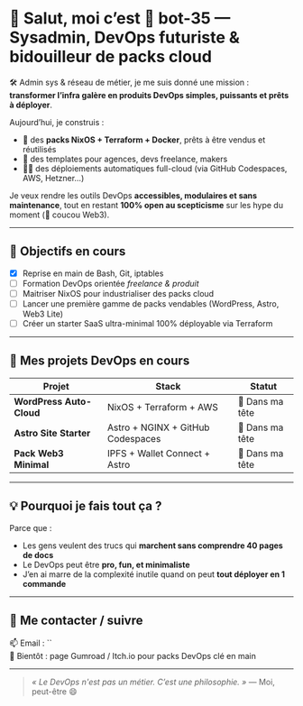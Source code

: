 # 👋 Salut, moi c’est 🤖 bot-35 — Sysadmin, DevOps futuriste & bidouilleur de packs cloud

🛠️ Admin sys & réseau de métier, je me suis donné une mission :  
**transformer l’infra galère en produits DevOps simples, puissants et prêts à déployer**.

Aujourd’hui, je construis :
- 🚀 des **packs NixOS + Terraform + Docker**, prêts à être vendus et réutilisés
- 🧰 des templates pour agences, devs freelance, makers
- 🧙‍♂️ des déploiements automatiques full-cloud (via GitHub Codespaces, AWS, Hetzner…)

Je veux rendre les outils DevOps **accessibles, modulaires et sans maintenance**, tout en restant **100% open au scepticisme** sur les hype du moment (👀 coucou Web3).

---

## 🔭 Objectifs en cours

- [x] Reprise en main de Bash, Git, iptables
- [ ] Formation DevOps orientée *freelance & produit*
- [ ] Maitriser NixOS pour industrialiser des packs cloud
- [ ] Lancer une première gamme de packs vendables (WordPress, Astro, Web3 Lite)
- [ ] Créer un starter SaaS ultra-minimal 100% déployable via Terraform

---

## 🧩 Mes projets DevOps en cours

| Projet | Stack | Statut |
|--------|-------|--------|
| **WordPress Auto-Cloud** | NixOS + Terraform + AWS | 🧠 Dans ma tête |
| **Astro Site Starter** | Astro + NGINX + GitHub Codespaces | 🧠 Dans ma tête |
| **Pack Web3 Minimal** | IPFS + Wallet Connect + Astro | 🧠 Dans ma tête |

---

## 💡 Pourquoi je fais tout ça ?

Parce que :
- Les gens veulent des trucs qui **marchent sans comprendre 40 pages de docs**
- Le DevOps peut être **pro, fun, et minimaliste**
- J’en ai marre de la complexité inutile quand on peut **tout déployer en 1 commande**

---

## 💬 Me contacter / suivre

📫 Email : ``  
🛒 Bientôt : page Gumroad / Itch.io pour packs DevOps clé en main

---

> *« Le DevOps n'est pas un métier. C’est une philosophie. »* — Moi, peut-être 😄
